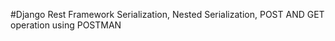 
#Django Rest Framework
Serialization, 
Nested Serialization,
POST AND GET operation using POSTMAN

